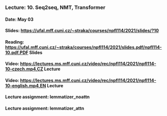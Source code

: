 ### Lecture: 10. Seq2seq, NMT, Transformer
#### Date: May 03
#### Slides: https://ufal.mff.cuni.cz/~straka/courses/npfl114/2021/slides/?10
#### Reading: https://ufal.mff.cuni.cz/~straka/courses/npfl114/2021/slides.pdf/npfl114-10.pdf,PDF Slides
#### Video: https://lectures.ms.mff.cuni.cz/video/rec/npfl114/2021/npfl114-10-czech.mp4,CZ Lecture
#### Video: https://lectures.ms.mff.cuni.cz/video/rec/npfl114/2021/npfl114-10-english.mp4,EN Lecture
#### Lecture assignment: lemmatizer_noattn
#### Lecture assignment: lemmatizer_attn
